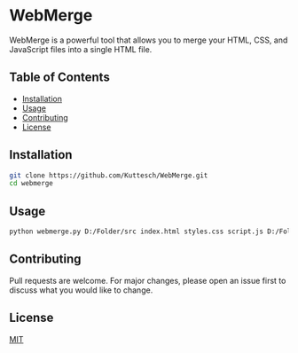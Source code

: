 # WebMerge

WebMerge is a powerful tool that allows you to merge your HTML, CSS, and JavaScript files into a single HTML file.

## Table of Contents

- [Installation](#installation)
- [Usage](#usage)
- [Contributing](#contributing)
- [License](#license)

## Installation

```bash
git clone https://github.com/Kuttesch/WebMerge.git
cd webmerge
````

## Usage

```bash
python webmerge.py D:/Folder/src index.html styles.css script.js D:/Folder/prod/output.html
```
## Contributing
Pull requests are welcome. For major changes, please open an issue first to discuss what you would like to change.

## License
[MIT](https://choosealicense.com/licenses/mit/)